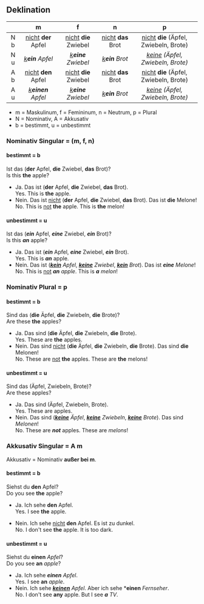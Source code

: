 ## Deklination

|       |                  m                 |                       f              |                     n             |                      p                           |
|:-----:|:----------------------------------:|:------------------------------------:|:---------------------------------:|:------------------------------------------------:|
|  N b  | <u>nicht</u> **der** Apfel         |    <u>nicht</u> **die** Zwiebel      |      <u>nicht</u> **das** Brot    |   <u>nicht</u> **die** (Äpfel, Zwiebeln, Brote)  |
|  N u  | <u><i>k</i></u>***ein*** *Apfel*   | <u><i>k</i></u>***eine*** *Zwiebel*  | <u><i>k</i></u>***ein*** *Brot*   | <u><i>keine</i></u> *(Äpfel, Zwiebeln, Brote)*   |
|  A b  |   <u>nicht</u> **den**       Apfel |    <u>nicht</u> **die**  Zwiebel     |   <u>nicht</u> **das**       Brot |    <u>nicht</u> **die** (Äpfel, Zwiebeln, Brote) |
|  A u  | <u><i>k</i></u>***einen*** *Apfel* |  <u><i>k</i></u>***eine*** *Zwiebel* | <u><i>k</i></u>***ein***  *Brot*  |   <u><i>keine</i></u> *(Äpfel, Zwiebeln, Brote)* |

* m = Maskulinum, f = Femininum, n = Neutrum, p = Plural
* N = Nominativ, A = Akkusativ
* b = bestimmt, u = unbestimmt

### Nominativ Singular = (m, f, n)

#### bestimmt = b

Ist das (**der** Apfel, **die** Zwiebel, **das** Brot)?<br>
    Is this **the** apple?

- Ja. Das ist (**der** Apfel, **die** Zwiebel, **das** Brot).<br>
    Yes. This is **the** apple.
- Nein. Das ist <u>nicht</u> (**der** Apfel, **die** Zwiebel, **das** Brot). Das ist **die** Melone!<br>
    No. This is <u>not</u> **the** apple. This is **the** melon!

#### unbestimmt = u

Ist das (***ein*** Apfel, ***eine*** Zwiebel, ***ein*** Brot)?<br>
    Is this ***an*** apple?

- Ja. Das ist (***ein*** Apfel, ***eine*** Zwiebel, ***ein*** Brot).<br>
    Yes. This is ***an*** apple.
- Nein. Das ist (<i><u>**kein**</u> Apfel</i>, <i><u>**keine**</u> Zwiebel</i>, <i><u>**kein**</u> Brot</i>). Das ist ***eine*** *Melone*!<br>
    No. This is <u>not</u> ***an*** *apple*. This is ***a*** *melon*!

### Nominativ Plural = p

#### bestimmt = b

Sind das (**die** Äpfel, **die** Zwiebeln, **die** Brote)?<br>
    Are these **the** apples?

- Ja. Das sind (**die** Äpfel, **die** Zwiebeln, **die** Brote).<br>
    Yes. These are **the** apples.
- Nein. Das sind <u>nicht</u> (**die** Äpfel, **die** Zwiebeln, **die** Brote). Das sind **die** Melonen!<br>
    No. These are <u>not</u> **the** apples. These are **the** melons!

#### unbestimmt = u 

Sind das (Äpfel, Zwiebeln, Brote)?<br>
    Are these apples?

- Ja. Das sind (Äpfel, Zwiebeln, Brote).<br>
    Yes. These are apples.
- Nein. Das sind (<i><u>**keine**</u> Äpfel</i>, <i><u>**keine**</u> Zwiebeln</i>, <i><u>**keine**</u> Brote</i>). Das sind *Melonen*!<br>
    No. These are ***not*** apples. These are *melons*!

### Akkusativ Singular = A m

Akkusativ = Nominativ **außer bei m**.
#### bestimmt = b

Siehst du **den** Apfel?<br>
    Do you see **the** apple?

- Ja. Ich sehe **den** Apfel.<br>
    Yes. I see **the** apple.

- Nein. Ich sehe <u>nicht</u> **den** Apfel. Es ist zu dunkel.<br>
    No. I don't see **the** apple. It is too dark.

#### unbestimmt = u

Siehst du **einen** *Apfel*?<br>
    Do you see **an** *apple*?

- Ja. Ich sehe ***einen*** *Apfel*.<br>
    Yes. I see **an** *apple*.
- Nein. Ich sehe <i><u>**keinen**</u> Apfel</i>. Aber ich sehe ***einen** *Fernseher*.<br>
    No. I don't see **any** apple. But I see ***a*** *TV*.

